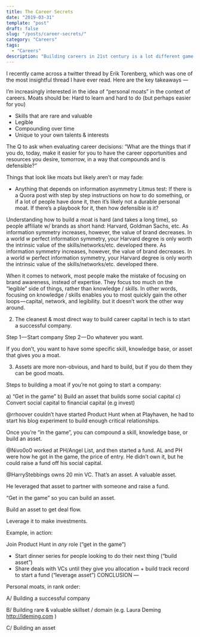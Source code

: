```yaml
---
title: The Career Secrets
date: "2019-03-31"
template: "post"
draft: false
slug: "/posts/career-secrets/"
category: "Careers"
tags:
  - "Careers"
description: "Building careers in 21st century is a lot different game."
---
```


I recently came across a twitter thread by Erik Torenberg, which was one of the most insightful thread I have ever read. Here are the key takeaways —

I’m increasingly interested in the idea of “personal moats” in the context of careers.
Moats should be:
Hard to learn and hard to do (but perhaps easier for you)
- Skills that are rare and valuable
- Legible
- Compounding over time
- Unique to your own talents & interests

The Q to ask when evaluating career decisions:
“What are the things that if you do, today, make it easier for you to have the career opportunities and resources you desire, tomorrow, in a way that compounds and is defensible?”

Things that look like moats but likely aren’t or may fade:
- Anything that depends on information asymmetry
Litmus test: If there is a Quora post with step by step instructions on how to do something, or if a lot of people have done it, then it’s likely not a durable personal moat. If there’s a playbook for it, then how defensible is it?

Understanding how to build a moat is hard (and takes a long time), so people affiliate w/ brands as short hand: Harvard, Goldman Sachs, etc. As information symmetry increases, however, the value of brand decreases. In a world w perfect information symmetry, your Harvard degree is only worth the intrinsic value of the skills/networks/etc. developed there. As information symmetry increases, however, the value of brand decreases. In a world w perfect information symmetry, your Harvard degree is only worth the intrinsic value of the skills/networks/etc. developed there.

When it comes to network, most people make the mistake of focusing on brand awareness, instead of expertise. They focus too much on the “legible” side of things, rather than knowledge / skills. In other words, focusing on knowledge / skills enables you to most quickly gain the other loops — capital, network, and legibility. but it doesn’t work the other way around.

2. The cleanest & most direct way to build career capital in tech is to start a successful company.

Step 1 — Start company
Step 2 — Do whatever you want.

If you don’t, you want to have some specific skill, knowledge base, or asset that gives you a moat.

3. Assets are more non-obvious, and hard to build, but if you do them they can be good moats.

Steps to building a moat if you’re not going to start a company:

a) “Get in the game”
b) Build an asset that builds some social capital
c) Convert social capital to financial capital (e.g invest)

@rrhoover couldn’t have started Product Hunt when at Playhaven, he had to start his blog experiment to build enough critical relationships.

Once you’re “in the game”, you can compound a skill, knowledge base, or build an asset.

@Nivo0o0 worked at PH/Angel List, and then started a fund. AL and PH were how he got in the game, the price of entry. He didn’t own it, but he could raise a fund off his social capital.

@HarryStebbings owns 20 min VC. That’s an asset. A valuable asset.

He leveraged that asset to partner with someone and raise a fund.

“Get in the game” so you can build an asset.

Build an asset to get deal flow.

Leverage it to make investments.

Example, in action:

Join Product Hunt in *any* role (“get in the game”)
- Start dinner series for people looking to do their next thing (“build asset”)
- Share deals with VCs until they give you allocation + build track record to start a fund (“leverage asset”)
CONCLUSION —

Personal moats, in rank order:

A/ Building a successful company

B/ Building rare & valuable skillset / domain (e.g. Laura Deming http://ldeming.com )

C/ Building an asset